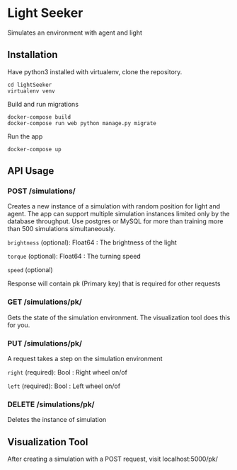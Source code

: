 # Light Seeker
Simulates an environment with agent and light

## Installation
Have python3 installed with virtualenv, clone the repository.
```
cd lightSeeker
virtualenv venv
```
Build and run migrations
```
docker-compose build
docker-compose run web python manage.py migrate
```
Run the app
```
docker-compose up
```

## API Usage

### POST /simulations/
Creates a new instance of a simulation with random position for light and agent. The app can support multiple simulation instances limited only by the database throughput. Use postgres or MySQL for more than training more than 500 simulations simultaneously. 

`brightness` (optional): Float64 : The brightness of the light

`torque` (optional): Float64 : The turning speed

`speed` (optional)

Response will contain pk (Primary key) that is required for other requests

### GET /simulations/pk/
Gets the state of the simulation environment. The visualization tool does this for you.

### PUT /simulations/pk/
A request takes a step on the simulation environment

`right` (required): Bool : Right wheel on/of

`left` (required): Bool : Left wheel on/of

### DELETE /simulations/pk/
Deletes the instance of simulation

## Visualization Tool
After creating a simulation with a POST request, visit localhost:5000/pk/